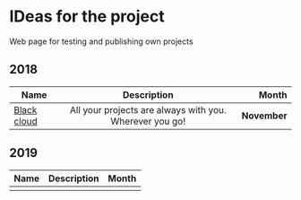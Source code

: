 # IDeas for the project

Web page for testing and publishing own projects

## 2018

| Name | Description | Month |
|---|:-:|--:|
| [Black cloud][1] | All your projects are always with you. Wherever you go! |**November**|

## 2019

| Name | Description | Month |
|---|:-:|--:|
|   |   |   |

[1]: https://andrejsharapov.github.io/black-cloud/ "Black cloud · All your projects are always with you. Wherever you go!"
